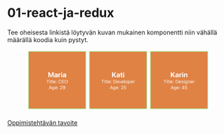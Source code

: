 # 01-react-ja-redux

Tee oheisesta linkistä löytyvän kuvan mukainen komponentti niin vähällä määrällä koodia kuin pystyt.

<figure style="display: block">
    <img style="max-width: 100%" src="./01-react-ja-redux-assignment.png" />
</figure>
<a href="./01-react-ja-redux-assignment.png">Oppimistehtävän tavoite</a>